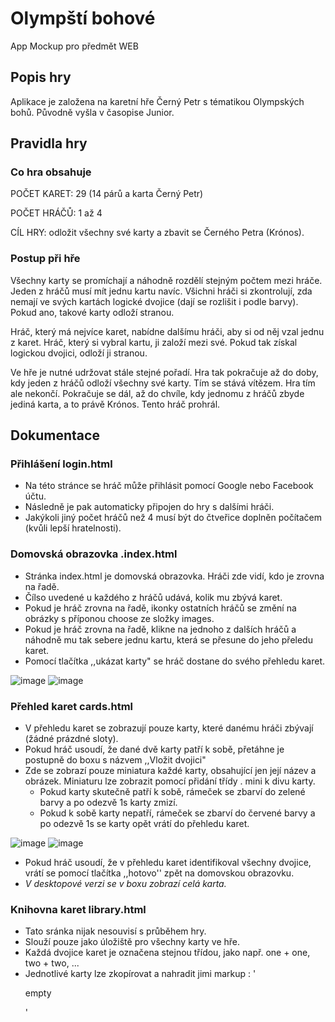 # Olympští bohové
App Mockup pro předmět WEB

## Popis hry
Aplikace je založena na karetní hře Černý Petr s tématikou Olympských bohů. Původně vyšla v časopise Junior.

## Pravidla hry

### Co hra obsahuje
POČET KARET: 29 (14 párů a karta Černý Petr)

POČET HRÁČŮ: 1 až 4

CÍL HRY: odložit všechny své karty a zbavit se Černého Petra (Krónos).

### Postup při hře
Všechny karty se promíchají a náhodně rozdělí stejným počtem mezi hráče. Jeden z hráčů musí mít jednu kartu navíc. Všichni hráči si zkontrolují, zda nemají ve svých kartách
logické dvojice (dají se rozlišit i podle barvy). Pokud ano, takové karty odloží stranou.

Hráč, který má nejvíce karet, nabídne dalšímu hráči, aby si od něj vzal jednu z karet. Hráč, který si vybral kartu, ji založí mezi své. Pokud tak získal logickou dvojici,
odloží ji stranou.

Ve hře je nutné udržovat stále stejné pořadí. Hra tak pokračuje až do doby, kdy jeden z hráčů odloží všechny své karty. Tím se stává vítězem. Hra tím ale nekončí.
Pokračuje se dál, až do chvíle, kdy jednomu z hráčů zbyde jediná karta, a to právě Krónos. Tento hráč prohrál.


## Dokumentace
### Přihlášení login.html
- Na této stránce se hráč může přihlásit pomocí Google nebo Facebook účtu.
- Následně je pak automaticky připojen do hry s dalšími hráči.
- Jakýkoli jiný počet hráčů než 4 musí být do čtveřice doplněn počítačem (kvůli lepší hratelnosti).

### Domovská obrazovka .index.html
- Stránka index.html je domovská obrazovka. Hráči zde vidí, kdo je zrovna na řadě.
- Čílso uvedené u každého z hráčů udává, kolik mu zbývá karet.
- Pokud je hráč zrovna na řadě, ikonky ostatních hráčů se změní na obrázky s příponou choose ze složky images.
- Pokud je hráč zrovna na řadě, klikne na jednoho z dalších hráčů a náhodně mu tak sebere jednu kartu, která se přesune do jeho přeledu karet.
- Pomocí tlačítka ,,ukázat karty" se hráč dostane do svého přehledu karet.

![image](https://user-images.githubusercontent.com/70745566/116578284-8c668800-a911-11eb-8708-b1e92093f35f.png)
![image](https://user-images.githubusercontent.com/70745566/116579631-dc921a00-a912-11eb-9389-e591e59ee46f.png)


### Přehled karet cards.html
- V přehledu karet se zobrazují pouze karty, které danému hráči zbývají (žádné prázdné sloty).
- Pokud hráč usoudí, že dané dvě karty patří k sobě, přetáhne je postupně do boxu s názvem ,,Vložit dvojici"
- Zde se zobrazí pouze miniatura každé karty, obsahující jen její název a obrázek. Miniaturu lze zobrazit pomocí přidání třídy . mini k divu karty.
  - Pokud karty skutečně patří k sobě, rámeček se zbarví do zelené barvy a po odezvě 1s karty zmizí.
  - Pokud k sobě karty nepatří, rámeček se zbarví do červené barvy a po odezvě 1s se karty opět vrátí do přehledu karet.

![image](https://user-images.githubusercontent.com/70745566/116518705-e5fa9280-a8d0-11eb-911a-2f102ebd9d62.png)
![image](https://user-images.githubusercontent.com/70745566/116518970-37a31d00-a8d1-11eb-9b30-b1a36194c9e0.png)


- Pokud hráč usoudí, že v přehledu karet identifikoval všechny dvojice, vrátí se pomocí tlačítka ,,hotovo'' zpět na domovskou obrazovku.
- *V desktopové verzi se v boxu zobrazí celá karta.*

### Knihovna karet library.html
- Tato sránka nijak nesouvisí s průběhem hry.
- Slouží pouze jako úložiště pro všechny karty ve hře.
- Každá dvojice karet je označena stejnou třídou, jako např. one + one, two + two, ...
- Jednotlivé karty lze zkopírovat a nahradit jimi
markup :  '<div>
  <p>empty</p>
  </div>'












